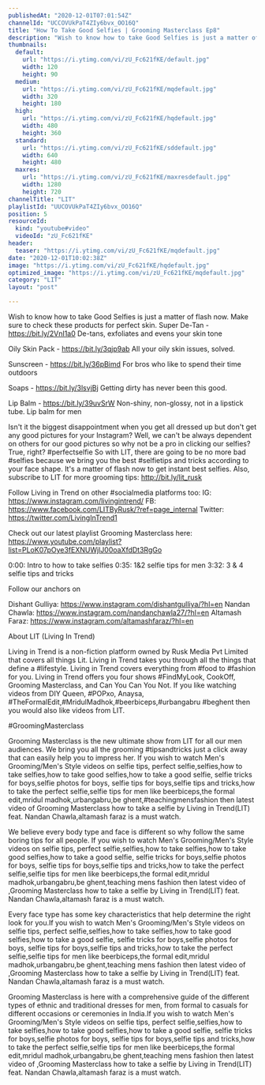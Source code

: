 ```yaml
---
publishedAt: "2020-12-01T07:01:54Z"
channelId: "UCCOVUkPaT4ZIy6bvx_OO16Q"
title: "How To Take Good Selfies | Grooming Masterclass Ep8"
description: "Wish to know how to take Good Selfies is just a matter of flash now. Make sure to check these products for perfect skin.\nSuper De-Tan - https://bit.ly/2VnI1a0\nDe-tans, exfoliates and evens your skin tone\n\nOily Skin Pack - https://bit.ly/3qjp9ab\nAll your oily skin issues, solved. \n\nSunscreen - https://bit.ly/36pBimd\nFor bros who like to spend their time outdoors \n\nSoaps - https://bit.ly/3lsvjBj\nGetting dirty has never been this good. \n\nLip Balm - https://bit.ly/39uvSrW\nNon-shiny, non-glossy, not in a lipstick tube. Lip balm for men\n\n Isn't it the biggest disappointment when you get all dressed up but don't get any good pictures for your Instagram? Well, we can't be always dependent on others for our good pictures so why not be a pro in clicking our selfies? True, right? #perfectselfie\nSo with LIT, there are going to be no more bad #selfies because we bring you the best #selfietips and tricks according to your face shape. It's a matter of flash now to get instant best selfies. Also, subscribe to LIT for more grooming tips: http://bit.ly/lit_rusk\n\nFollow Living in Trend on other #socialmedia platforms too:\nIG: https://www.instagram.com/livingintrend/\nFB: https://www.facebook.com/LITByRusk/?ref=page_internal \nTwitter: https://twitter.com/LivingInTrend1\n\nCheck out our latest playlist Grooming Masterclass here: https://www.youtube.com/playlist?list=PLoK07pOye3fEXNUWjlJ00oaXfdDt3RgGo\n\n0:00: Intro to how to take selfies\n0:35: 1&2 selfie tips for men\n3:32: 3 & 4 selfie tips and tricks\n\nFollow our anchors on\n\nDishant Gulliya: https://www.instagram.com/dishantgulliya/?hl=en\nNandan Chawla: https://www.instagram.com/nandanchawla27/?hl=en\nAltamash Faraz: https://www.instagram.com/altamashfaraz/?hl=en\n\nAbout LIT (Living In Trend)\n\nLiving in Trend is a non-fiction platform owned by Rusk Media Pvt Limited that covers all things Lit. Living in Trend takes you through all the things that define a #lifestyle. Living in Trend covers everything from #food to #fashion for you. Living in Trend offers you four shows #FindMyLook, CookOff, Grooming Masterclass, and Can You Can You Not. If you like watching videos from DIY Queen, #POPxo, Anaysa, #TheFormalEdit,#MridulMadhok,#beerbiceps,#urbangabru #beghent then you would also like videos from LIT. \n\n#GroomingMasterclass\n\nGrooming Masterclass is the new ultimate show from LIT for all our men audiences. We bring you all the grooming #tipsandtricks just a click away that can easily help you to impress her. If you wish to watch Men's Grooming/Men's Style videos on selfie tips, perfect selfie,selfies,how to take selfies,how to take good selfies,how to take a good selfie, selfie tricks for boys,selfie photos for boys, selfie tips for boys,selfie tips and tricks,how to take the perfect selfie,selfie tips for men like beerbiceps,the formal edit,mridul madhok,urbangabru,be ghent,#teachingmensfashion then latest video of Grooming Masterclass how to take a selfie by Living in Trend(LIT) feat. Nandan Chawla,altamash faraz is a must watch.\n\n\nWe believe every body type and face is different so why follow the same boring tips for all people. If you wish to watch Men's Grooming/Men's Style videos on selfie tips, perfect selfie,selfies,how to take selfies,how to take good selfies,how to take a good selfie, selfie tricks for boys,selfie photos for boys, selfie tips for boys,selfie tips and tricks,how to take the perfect selfie,selfie tips for men like beerbiceps,the formal edit,mridul madhok,urbangabru,be ghent,teaching mens fashion then latest video of ,Grooming Masterclass how to take a selfie by Living in Trend(LIT) feat. Nandan Chawla,altamash faraz is a must watch.\n\n\nEvery face type has some key characteristics that help determine the right look for you.If you wish to watch Men's Grooming/Men's Style videos on selfie tips, perfect selfie,selfies,how to take selfies,how to take good selfies,how to take a good selfie, selfie tricks for boys,selfie photos for boys, selfie tips for boys,selfie tips and tricks,how to take the perfect selfie,selfie tips for men like beerbiceps,the formal edit,mridul madhok,urbangabru,be ghent,teaching mens fashion then latest video of ,Grooming Masterclass how to take a selfie by Living in Trend(LIT) feat. Nandan Chawla,altamash faraz is a must watch.\n\n\nGrooming Masterclass is here with a comprehensive guide of the different types of ethnic and traditional dresses for men, from formal to casuals for different occasions or ceremonies in India.If you wish to watch Men's Grooming/Men's Style videos on selfie tips, perfect selfie,selfies,how to take selfies,how to take good selfies,how to take a good selfie, selfie tricks for boys,selfie photos for boys, selfie tips for boys,selfie tips and tricks,how to take the perfect selfie,selfie tips for men like beerbiceps,the formal edit,mridul madhok,urbangabru,be ghent,teaching mens fashion then latest video of ,Grooming Masterclass how to take a selfie by Living in Trend(LIT) feat. Nandan Chawla,altamash faraz is a must watch."
thumbnails:
  default:
    url: "https://i.ytimg.com/vi/zU_Fc621fKE/default.jpg"
    width: 120
    height: 90
  medium:
    url: "https://i.ytimg.com/vi/zU_Fc621fKE/mqdefault.jpg"
    width: 320
    height: 180
  high:
    url: "https://i.ytimg.com/vi/zU_Fc621fKE/hqdefault.jpg"
    width: 480
    height: 360
  standard:
    url: "https://i.ytimg.com/vi/zU_Fc621fKE/sddefault.jpg"
    width: 640
    height: 480
  maxres:
    url: "https://i.ytimg.com/vi/zU_Fc621fKE/maxresdefault.jpg"
    width: 1280
    height: 720
channelTitle: "LIT"
playlistId: "UUCOVUkPaT4ZIy6bvx_OO16Q"
position: 5
resourceId:
  kind: "youtube#video"
  videoId: "zU_Fc621fKE"
header:
  teaser: "https://i.ytimg.com/vi/zU_Fc621fKE/mqdefault.jpg"
date: "2020-12-01T10:02:38Z"
image: "https://i.ytimg.com/vi/zU_Fc621fKE/hqdefault.jpg"
optimized_image: "https://i.ytimg.com/vi/zU_Fc621fKE/mqdefault.jpg"
category: "LIT"
layout: "post"

---
```

Wish to know how to take Good Selfies is just a matter of flash now. Make sure to check these products for perfect skin.
Super De-Tan - https://bit.ly/2VnI1a0
De-tans, exfoliates and evens your skin tone

Oily Skin Pack - https://bit.ly/3qjp9ab
All your oily skin issues, solved. 

Sunscreen - https://bit.ly/36pBimd
For bros who like to spend their time outdoors 

Soaps - https://bit.ly/3lsvjBj
Getting dirty has never been this good. 

Lip Balm - https://bit.ly/39uvSrW
Non-shiny, non-glossy, not in a lipstick tube. Lip balm for men

 Isn't it the biggest disappointment when you get all dressed up but don't get any good pictures for your Instagram? Well, we can't be always dependent on others for our good pictures so why not be a pro in clicking our selfies? True, right? #perfectselfie
So with LIT, there are going to be no more bad #selfies because we bring you the best #selfietips and tricks according to your face shape. It's a matter of flash now to get instant best selfies. Also, subscribe to LIT for more grooming tips: http://bit.ly/lit_rusk

Follow Living in Trend on other #socialmedia platforms too:
IG: https://www.instagram.com/livingintrend/
FB: https://www.facebook.com/LITByRusk/?ref=page_internal 
Twitter: https://twitter.com/LivingInTrend1

Check out our latest playlist Grooming Masterclass here: https://www.youtube.com/playlist?list=PLoK07pOye3fEXNUWjlJ00oaXfdDt3RgGo

0:00: Intro to how to take selfies
0:35: 1&2 selfie tips for men
3:32: 3 & 4 selfie tips and tricks

Follow our anchors on

Dishant Gulliya: https://www.instagram.com/dishantgulliya/?hl=en
Nandan Chawla: https://www.instagram.com/nandanchawla27/?hl=en
Altamash Faraz: https://www.instagram.com/altamashfaraz/?hl=en

About LIT (Living In Trend)

Living in Trend is a non-fiction platform owned by Rusk Media Pvt Limited that covers all things Lit. Living in Trend takes you through all the things that define a #lifestyle. Living in Trend covers everything from #food to #fashion for you. Living in Trend offers you four shows #FindMyLook, CookOff, Grooming Masterclass, and Can You Can You Not. If you like watching videos from DIY Queen, #POPxo, Anaysa, #TheFormalEdit,#MridulMadhok,#beerbiceps,#urbangabru #beghent then you would also like videos from LIT. 

#GroomingMasterclass

Grooming Masterclass is the new ultimate show from LIT for all our men audiences. We bring you all the grooming #tipsandtricks just a click away that can easily help you to impress her. If you wish to watch Men's Grooming/Men's Style videos on selfie tips, perfect selfie,selfies,how to take selfies,how to take good selfies,how to take a good selfie, selfie tricks for boys,selfie photos for boys, selfie tips for boys,selfie tips and tricks,how to take the perfect selfie,selfie tips for men like beerbiceps,the formal edit,mridul madhok,urbangabru,be ghent,#teachingmensfashion then latest video of Grooming Masterclass how to take a selfie by Living in Trend(LIT) feat. Nandan Chawla,altamash faraz is a must watch.


We believe every body type and face is different so why follow the same boring tips for all people. If you wish to watch Men's Grooming/Men's Style videos on selfie tips, perfect selfie,selfies,how to take selfies,how to take good selfies,how to take a good selfie, selfie tricks for boys,selfie photos for boys, selfie tips for boys,selfie tips and tricks,how to take the perfect selfie,selfie tips for men like beerbiceps,the formal edit,mridul madhok,urbangabru,be ghent,teaching mens fashion then latest video of ,Grooming Masterclass how to take a selfie by Living in Trend(LIT) feat. Nandan Chawla,altamash faraz is a must watch.


Every face type has some key characteristics that help determine the right look for you.If you wish to watch Men's Grooming/Men's Style videos on selfie tips, perfect selfie,selfies,how to take selfies,how to take good selfies,how to take a good selfie, selfie tricks for boys,selfie photos for boys, selfie tips for boys,selfie tips and tricks,how to take the perfect selfie,selfie tips for men like beerbiceps,the formal edit,mridul madhok,urbangabru,be ghent,teaching mens fashion then latest video of ,Grooming Masterclass how to take a selfie by Living in Trend(LIT) feat. Nandan Chawla,altamash faraz is a must watch.


Grooming Masterclass is here with a comprehensive guide of the different types of ethnic and traditional dresses for men, from formal to casuals for different occasions or ceremonies in India.If you wish to watch Men's Grooming/Men's Style videos on selfie tips, perfect selfie,selfies,how to take selfies,how to take good selfies,how to take a good selfie, selfie tricks for boys,selfie photos for boys, selfie tips for boys,selfie tips and tricks,how to take the perfect selfie,selfie tips for men like beerbiceps,the formal edit,mridul madhok,urbangabru,be ghent,teaching mens fashion then latest video of ,Grooming Masterclass how to take a selfie by Living in Trend(LIT) feat. Nandan Chawla,altamash faraz is a must watch.